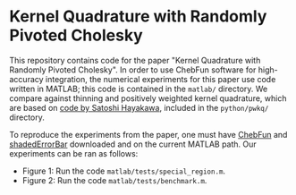 # Kernel Quadrature with Randomly Pivoted Cholesky

This repository contains code for the paper "Kernel Quadrature with Randomly Pivoted Cholesky".
In order to use ChebFun software for high-accuracy integration, the numerical experiments for this paper use code written in MATLAB; this code is contained in the `matlab/` directory.
We compare against thinning and positively weighted kernel quadrature, which are based on [code by Satoshi Hayakawa](https://github.com/satoshi-hayakawa/kernel-quadrature), included in the `python/pwkq/` directory.

To reproduce the experiments from the paper, one must have [ChebFun](https://www.chebfun.org) and [shadedErrorBar](https://github.com/raacampbell/shadedErrorBar) downloaded and on the current MATLAB path.
Our experiments can be ran as follows:

- Figure 1: Run the code `matlab/tests/special_region.m`.
- Figure 2: Run the code `matlab/tests/benchmark.m`.